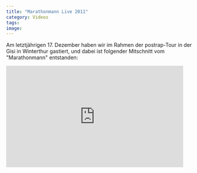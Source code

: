 ```yaml
---
title: "Marathonmann Live 2011"
category: Videos
tags: 
image: 
---
```


Am letztjährigen 17. Dezember haben wir im Rahmen der postrap-Tour in der Gisi in Winterthur gastiert, und dabei ist folgender Mitschnitt vom "Marathonmann" entstanden:  
<iframe src="http://www.youtube.com/embed/QE6ZqkIfLCE" frameborder="0" width="480" height="274"></iframe>

